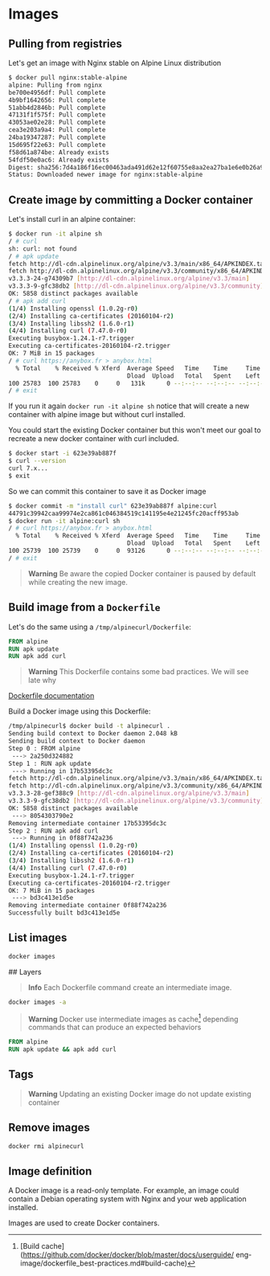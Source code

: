 # Images

## Pulling from registries

Let's get an image with Nginx stable on Alpine Linux distribution

```bash
$ docker pull nginx:stable-alpine
alpine: Pulling from nginx
be700e4956df: Pull complete 
4b9bf1642656: Pull complete 
51abb4d2846b: Pull complete 
47131f1f575f: Pull complete 
43053ae02e28: Pull complete 
cea3e203a9a4: Pull complete 
24ba19347287: Pull complete 
15d695f22e63: Pull complete 
f58d61a874be: Already exists 
54fdf50e0ac6: Already exists 
Digest: sha256:7d4a186f16ec00463ada491d62e12f60755e8aa2ea27ba1e6e0b26a9034347f6
Status: Downloaded newer image for nginx:stable-alpine
```

## Create image by committing a Docker container
 
Let's install curl in an alpine container:

```bash
$ docker run -it alpine sh
/ # curl
sh: curl: not found
/ # apk update
fetch http://dl-cdn.alpinelinux.org/alpine/v3.3/main/x86_64/APKINDEX.tar.gz
fetch http://dl-cdn.alpinelinux.org/alpine/v3.3/community/x86_64/APKINDEX.tar.gz
v3.3.3-24-g74309b7 [http://dl-cdn.alpinelinux.org/alpine/v3.3/main]
v3.3.3-9-gfc38db2 [http://dl-cdn.alpinelinux.org/alpine/v3.3/community]
OK: 5858 distinct packages available
/ # apk add curl
(1/4) Installing openssl (1.0.2g-r0)
(2/4) Installing ca-certificates (20160104-r2)
(3/4) Installing libssh2 (1.6.0-r1)
(4/4) Installing curl (7.47.0-r0)
Executing busybox-1.24.1-r7.trigger
Executing ca-certificates-20160104-r2.trigger
OK: 7 MiB in 15 packages
/ # curl https://anybox.fr > anybox.html
  % Total    % Received % Xferd  Average Speed   Time    Time     Time  Current
                                 Dload  Upload   Total   Spent    Left  Speed
100 25783  100 25783    0     0   131k      0 --:--:-- --:--:-- --:--:--  159k
/ # exit
```

If you run it again ``docker run -it alpine sh`` notice that will create a new
container with alpine image but without curl installed.

You could start the existing Docker container but this won't meet our goal to
recreate a new docker container with curl included.

```bash
$ docker start -i 623e39ab887f
$ curl --version
curl 7.x...
$ exit
```

So we can commit this container to save it as Docker image

```bash
$ docker commit -m "install curl" 623e39ab887f alpine:curl
44791c39942caa99974e2ca861c046384519c141195e4e21245fc20acff953ab
$ docker run -it alpine:curl sh
/ # curl https://anybox.fr > anybox.html
  % Total    % Received % Xferd  Average Speed   Time    Time     Time  Current
                                 Dload  Upload   Total   Spent    Left  Speed
100 25739  100 25739    0     0  93126      0 --:--:-- --:--:-- --:--:--  103k
/ # exit
```

> **Warning** Be aware the copied Docker container is paused by default while
> creating the new image.


## Build image from a ``Dockerfile``

Let's do the same using a ``/tmp/alpinecurl/Dockerfile``:

```Dockerfile
FROM alpine
RUN apk update 
RUN apk add curl
```

> **Warning** This Dockerfile contains some bad practices. We will see late why


[Dockerfile documentation](https://docs.docker.com/engine/reference/builder/
"RTFM")

Build a Docker image using this Dockerfile:

```bash
/tmp/alpinecurl$ docker build -t alpinecurl .
Sending build context to Docker daemon 2.048 kB
Sending build context to Docker daemon 
Step 0 : FROM alpine
 ---> 2a250d324882
Step 1 : RUN apk update
 ---> Running in 17b53395dc3c
fetch http://dl-cdn.alpinelinux.org/alpine/v3.3/main/x86_64/APKINDEX.tar.gz
fetch http://dl-cdn.alpinelinux.org/alpine/v3.3/community/x86_64/APKINDEX.tar.gz
v3.3.3-28-gef388c9 [http://dl-cdn.alpinelinux.org/alpine/v3.3/main]
v3.3.3-9-gfc38db2 [http://dl-cdn.alpinelinux.org/alpine/v3.3/community]
OK: 5858 distinct packages available
 ---> 8054303790e2
Removing intermediate container 17b53395dc3c
Step 2 : RUN apk add curl
 ---> Running in 0f88f742a236
(1/4) Installing openssl (1.0.2g-r0)
(2/4) Installing ca-certificates (20160104-r2)
(3/4) Installing libssh2 (1.6.0-r1)
(4/4) Installing curl (7.47.0-r0)
Executing busybox-1.24.1-r7.trigger
Executing ca-certificates-20160104-r2.trigger
OK: 7 MiB in 15 packages
 ---> bd3c413e1d5e
Removing intermediate container 0f88f742a236
Successfully built bd3c413e1d5e
```


## List images

```bash
docker images
```

## Layers

> **Info** Each Dockerfile command create an intermediate image.

```bash
docker images -a
```

> **Warning** Docker use intermediate images as cache[^1] depending commands
> that can produce an expected behaviors

```Dockerfile
FROM alpine
RUN apk update && apk add curl
```


## Tags

> **Warning** Updating an existing Docker image do not update existing container 

## Remove images

```bash
docker rmi alpinecurl
```


## Image definition

A Docker image is a read-only template. For example, an image could contain a
Debian operating system with Nginx and your web application installed.

Images are used to create Docker containers.


[^1]: [Build cache](https://github.com/docker/docker/blob/master/docs/userguide/
eng-image/dockerfile_best-practices.md#build-cache)